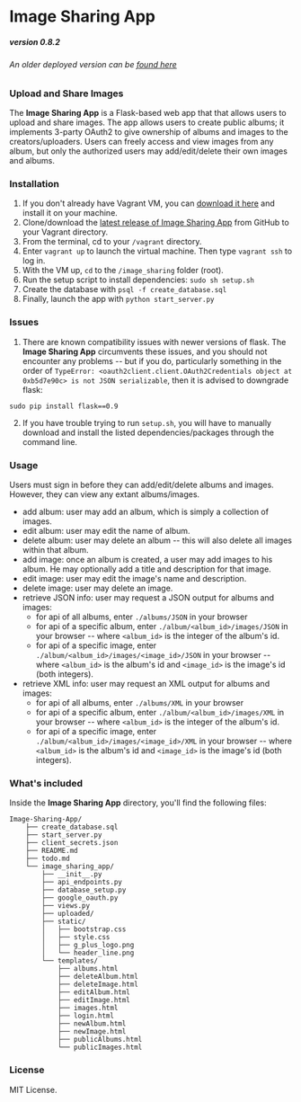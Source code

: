 # Image Sharing App
##### version 0.8.2
###### An older deployed version can be [found here](http://54.186.19.143)

### Upload and Share Images
The **Image Sharing App** is a Flask-based web app that that allows users to upload and share images. The app allows users to create public albums; it implements 3-party OAuth2 to give ownership of albums and images to the creators/uploaders. Users can freely access and view images from any album, but only the authorized users may add/edit/delete their own images and albums.

### Installation
1. If you don't already have Vagrant VM, you can [download it here](https://www.virtualbox.org/wiki/Downloads) and install it on your machine.
2. Clone/download the [latest release of Image Sharing App](https://github.com/Ogodei/Image-Sharing-App/archive/master.zip) from GitHub to your Vagrant directory.
3. From the terminal, cd to your `/vagrant` directory.
4. Enter `vagrant up` to launch the virtual machine. Then type `vagrant ssh` to log in.
5. With the VM up, `cd` to the `/image_sharing` folder (root).
6. Run the setup script to install dependencies: `sudo sh setup.sh`
7. Create the database with `psql -f create_database.sql`
8. Finally, launch the app with `python start_server.py`

### Issues
1) There are known compatibility issues with newer versions of flask. The **Image Sharing App** circumvents these issues, and you should not encounter any problems -- but if you do, particularly something in the order of `TypeError: <oauth2client.client.OAuth2Credentials object at 0xb5d7e90c> is not JSON serializable`, then it is advised to downgrade flask:
```
sudo pip install flask==0.9
```

2) If you have trouble trying to run `setup.sh`, you will have to manually download and install the listed dependencies/packages through the command line.

### Usage
Users must sign in before they can add/edit/delete albums and images. However, they can view any extant albums/images.

- add album: user may add an album, which is simply a collection of images.
- edit album: user may edit the name of album.
- delete album: user may delete an album -- this will also delete all images
    within that album.
- add image: once an album is created, a user may add images to his album.
    He may optionally add a title and description for that image.
- edit image: user may edit the image's name and description.
- delete image: user may delete an image.
- retrieve JSON info: user may request a JSON output for albums and images:
    - for api of all albums, enter `./albums/JSON` in your browser
    - for api of a specific album, enter `./album/<album_id>/images/JSON` in your browser -- where `<album_id>` is the integer of the album's id.
    - for api of a specific image, enter `./album/<album_id>/images/<image_id>/JSON` in your browser -- where `<album_id>` is the album's id and `<image_id>` is the image's id (both integers).
- retrieve XML info: user may request an XML output for albums and images:
    - for api of all albums, enter `./albums/XML` in your browser
    - for api of a specific album, enter `./album/<album_id>/images/XML` in your browser -- where `<album_id>` is the integer of the album's id.
    - for api of a specific image, enter `./album/<album_id>/images/<image_id>/XML` in your browser -- where `<album_id>` is the album's id and `<image_id>` is the image's id (both integers).

### What's included
Inside the **Image Sharing App** directory, you'll find the following files:
```
Image-Sharing-App/
    ├── create_database.sql
    ├── start_server.py
    ├── client_secrets.json
    ├── README.md
    ├── todo.md
    └── image_sharing_app/
        ├── __init__.py
        ├── api_endpoints.py
        ├── database_setup.py
        ├── google_oauth.py
        ├── views.py
        ├── uploaded/
        ├── static/
        │   ├── bootstrap.css
        │   ├── style.css
        │   ├── g_plus_logo.png
        │   └── header_line.png
        └── templates/
            ├── albums.html
            ├── deleteAlbum.html
            ├── deleteImage.html
            ├── editAlbum.html
            ├── editImage.html
            ├── images.html
            ├── login.html
            ├── newAlbum.html
            ├── newImage.html
            ├── publicAlbums.html
            └── publicImages.html
```

### License
MIT License.
